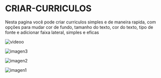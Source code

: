 # CRIAR-CURRICULOS
Nesta pagina você pode criar curriculos simples e de maneira rapida, com opçôes para mudar cor de fundo, tamanho do texto, cor do texto, tipo de fonte  e adicionar faixa lateral, simples e eficas

![videoo](https://user-images.githubusercontent.com/93484378/149943101-51586adf-f99a-42db-9058-b64ee4005b00.gif)

![imagen3](https://user-images.githubusercontent.com/93484378/149941328-ab73a864-6cdc-4280-ab9a-b8df1c767e01.png)

![imagen2](https://user-images.githubusercontent.com/93484378/149941357-462372df-e7c7-421d-bc80-e404819a8430.png)

![imagen1](https://user-images.githubusercontent.com/93484378/149941378-42959ba0-7cf1-4475-9074-36d4d3844e05.png)





